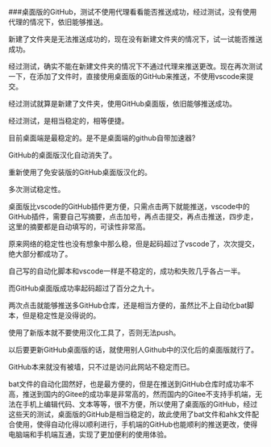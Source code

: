 ###桌面版的GitHub，测试不使用代理看看能否推送成功，经过测试，没有使用代理的情况下，依旧能够推送。

新建了文件夹是无法推送成功的，现在没有新建文件夹的情况下，试一试能否推送成功。

经过测试，确实不能在新建文件夹的情况下不通过代理来推送更改。现在再次测试一下，在添加了文件时，直接使用桌面版的GitHub来推送，不使用vscode来提交。

经过测试就算是新建了文件夹，使用GitHub桌面版，依旧能够推送成功。

经过测试，是相当稳定的，相等便捷。

目前桌面端是最稳定的。是不是桌面端的github自带加速器?

GitHub的桌面版汉化自动消失了。

重新使用了免安装版的GitHub桌面版汉化的。

多次测试稳定性。

桌面版比vscode的GitHub插件更方便，只需点击两下就能推送，vscode中的GitHub插件，需要自己写摘要，点击加号，再点击提交，再点击推送，四步走，这里的摘要都是自动填写的，可读性非常高。

原来网络的稳定性也没有想象中那么稳，但是起码超过了vscode了，次次提交，绝大部分都成功了。

自己写的自动化脚本和vscode一样是不稳定的，成功和失败几乎各占一半。

而GitHub桌面版成功率起码超过了百分之九十。

两次点击就能够推送多GitHub仓库，还是相当方便的，虽然比不上自动化bat脚本，但是稳定性是没得说的。

使用了新版本就不要使用汉化工具了，否则无法push。

以后要更新GitHub桌面版的话，就使用别人Github中的汉化后的桌面版就行了。

GitHub本来就没有被墙，只不过是访问此网站不稳定而已。

bat文件的自动化固然好，也是最方便的，但是在推送到GitHub仓库时成功率不高，推送到国内的Gitee的成功率是非常高的，然而国内的Gitee不支持手机端，无法在手机上编辑代码、文本等等，很不方便，所以使用了桌面版的GitHub，经过这些天的测试，桌面版的GitHub是相当稳定的，故此使用了bat文件和ahk文件配合使用，使得自动化得以顺利进行，手机端的GitHub也能顺利的推送更改，使得电脑端和手机端互通，实现了更加便利的使用体验。

